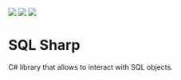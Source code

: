 ![](https://img.shields.io/packagist/dt/Verdancy/SQL-Sharp.svg) ![](https://img.shields.io/github/last-commit/Vverdancy/SQL-Sharp.svg) ![](https://img.shields.io/github/license/Verdancy/SQL-Sharp.svg)

# SQL Sharp
C# library that allows to interact with SQL objects.
